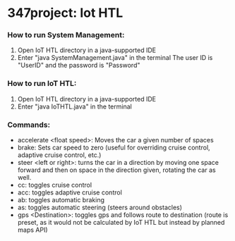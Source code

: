 # 347project: Iot HTL

### How to run System Management: ###
1.  Open IoT HTL directory in a java-supported IDE
2.  Enter "java SystemManagement.java" in the terminal
The user ID is "UserID" and the password is "Password"

### How to run IoT HTL: ###
1.  Open IoT HTL directory in a java-supported IDE
2.  Enter "java IoTHTL.java" in the terminal

### Commands: ###
- accelerate &lt;float speed&gt;: Moves the car a given number of spaces
- brake: Sets car speed to zero (useful for overriding cruise control, adaptive cruise control, etc.)
- steer &lt;left or right&gt;: turns the car in a direction by moving one space forward and then on space in the direction given, rotating the car as well.
- cc: toggles cruise control
- acc: toggles adaptive cruise control
- ab: toggles automatic braking
- as: toggles automatic steering (steers around obstacles)
- gps &lt;Destination&gt;: toggles gps and follows route to destination (route is preset, as it would not be calculated by IoT HTL but instead by planned maps API)
